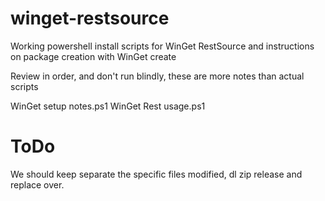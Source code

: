 # winget-restsource
Working powershell install scripts for WinGet RestSource and instructions on package creation with WinGet create

Review in order, and don't run blindly, these are more notes than actual scripts

WinGet setup notes.ps1
WinGet Rest usage.ps1

# ToDo
We should keep separate the specific files modified, dl zip release and replace over.
